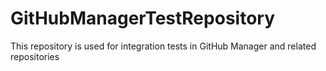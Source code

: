 # GitHubManagerTestRepository
This repository is used for integration tests in GitHub Manager and related repositories
